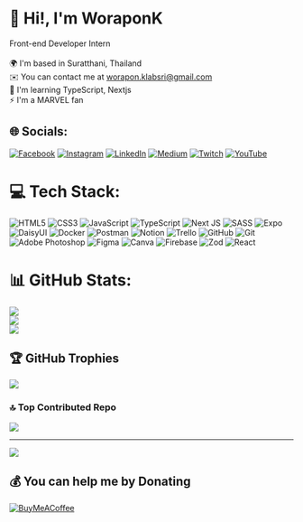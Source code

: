 # 👋 Hi!, I'm WoraponK
Front-end Developer Intern<br><br>🌍  I'm based in Suratthani, Thailand<br>✉️  You can contact me at worapon.klabsri@gmail.com<br>🧠  I'm learning TypeScript, Nextjs<br>⚡  I'm a MARVEL fan


## 🌐 Socials:
[![Facebook](https://img.shields.io/badge/Facebook-%231877F2.svg?logo=Facebook&logoColor=white)](https://facebook.com/Tell (Worapon Klabsri)) [![Instagram](https://img.shields.io/badge/Instagram-%23E4405F.svg?logo=Instagram&logoColor=white)](https://instagram.com/telly_tawin) [![LinkedIn](https://img.shields.io/badge/LinkedIn-%230077B5.svg?logo=linkedin&logoColor=white)](https://linkedin.com/in/woraponk) [![Medium](https://img.shields.io/badge/Medium-12100E?logo=medium&logoColor=white)](https://medium.com/@@worapon.klabsri) [![Twitch](https://img.shields.io/badge/Twitch-%239146FF.svg?logo=Twitch&logoColor=white)](https://twitch.tv/t31ly) [![YouTube](https://img.shields.io/badge/YouTube-%23FF0000.svg?logo=YouTube&logoColor=white)](https://youtube.com/@@WoraponKS) 

# 💻 Tech Stack:
![HTML5](https://img.shields.io/badge/html5-%23E34F26.svg?style=flat-square&logo=html5&logoColor=white) ![CSS3](https://img.shields.io/badge/css3-%231572B6.svg?style=flat-square&logo=css3&logoColor=white) ![JavaScript](https://img.shields.io/badge/javascript-%23323330.svg?style=flat-square&logo=javascript&logoColor=%23F7DF1E) ![TypeScript](https://img.shields.io/badge/typescript-%23007ACC.svg?style=flat-square&logo=typescript&logoColor=white) ![Next JS](https://img.shields.io/badge/Next-black?style=flat-square&logo=next.js&logoColor=white) ![SASS](https://img.shields.io/badge/SASS-hotpink.svg?style=flat-square&logo=SASS&logoColor=white) ![Expo](https://img.shields.io/badge/expo-1C1E24?style=flat-square&logo=expo&logoColor=#D04A37) ![DaisyUI](https://img.shields.io/badge/daisyui-5A0EF8?style=flat-square&logo=daisyui&logoColor=white) ![Docker](https://img.shields.io/badge/docker-%230db7ed.svg?style=flat-square&logo=docker&logoColor=white) ![Postman](https://img.shields.io/badge/Postman-FF6C37?style=flat-square&logo=postman&logoColor=white) ![Notion](https://img.shields.io/badge/Notion-%23000000.svg?style=flat-square&logo=notion&logoColor=white) ![Trello](https://img.shields.io/badge/Trello-%23026AA7.svg?style=flat-square&logo=Trello&logoColor=white) ![GitHub](https://img.shields.io/badge/github-%23121011.svg?style=flat-square&logo=github&logoColor=white) ![Git](https://img.shields.io/badge/git-%23F05033.svg?style=flat-square&logo=git&logoColor=white) ![Adobe Photoshop](https://img.shields.io/badge/adobe%20photoshop-%2331A8FF.svg?style=flat-square&logo=adobe%20photoshop&logoColor=white) ![Figma](https://img.shields.io/badge/figma-%23F24E1E.svg?style=flat-square&logo=figma&logoColor=white) ![Canva](https://img.shields.io/badge/Canva-%2300C4CC.svg?style=flat-square&logo=Canva&logoColor=white) ![Firebase](https://img.shields.io/badge/firebase-a08021?style=flat-square&logo=firebase&logoColor=ffcd34) ![Zod](https://img.shields.io/badge/zod-%233068b7.svg?style=flat-square&logo=zod&logoColor=white) ![React](https://img.shields.io/badge/react-%2320232a.svg?style=flat-square&logo=react&logoColor=%2361DAFB)
# 📊 GitHub Stats:
![](https://github-readme-stats.vercel.app/api?username=WoraponK&theme=dracula&hide_border=true&include_all_commits=false&count_private=false)<br/>
![](https://github-readme-streak-stats.herokuapp.com/?user=WoraponK&theme=dracula&hide_border=true)<br/>
![](https://github-readme-stats.vercel.app/api/top-langs/?username=WoraponK&theme=dracula&hide_border=true&include_all_commits=false&count_private=false&layout=compact)

## 🏆 GitHub Trophies
![](https://github-profile-trophy.vercel.app/?username=WoraponK&theme=dracula&no-frame=true&no-bg=true&margin-w=4)

### 🔝 Top Contributed Repo
![](https://github-contributor-stats.vercel.app/api?username=WoraponK&limit=5&theme=dark&combine_all_yearly_contributions=true)

---
[![](https://visitcount.itsvg.in/api?id=WoraponK&icon=0&color=12)](https://visitcount.itsvg.in)

  ## 💰 You can help me by Donating
  [![BuyMeACoffee](https://img.shields.io/badge/Buy%20Me%20a%20Coffee-ffdd00?style=for-the-badge&logo=buy-me-a-coffee&logoColor=black)](https://buymeacoffee.com/tellytawin) 

  
<!-- Proudly created with GPRM ( https://gprm.itsvg.in ) -->
